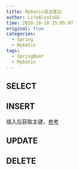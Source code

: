 ```yaml
---
title: Mybatis语法笔记
author: LifeAlsoIsGG
time: 2020-10-10 15:05:07
original: true
categories: 
  - Spring
  - Mybatis
tags: 
  - SpringBoot
  - Mybatis
---
```






## SELECT







## INSERT

插入后获取主键，[参考](https://blog.csdn.net/qq_36614559/article/details/80257228?utm_medium=distribute.pc_relevant_t0.none-task-blog-BlogCommendFromMachineLearnPai2-1.channel_param&depth_1-utm_source=distribute.pc_relevant_t0.none-task-blog-BlogCommendFromMachineLearnPai2-1.channel_param)



## UPDATE



## DELETE




